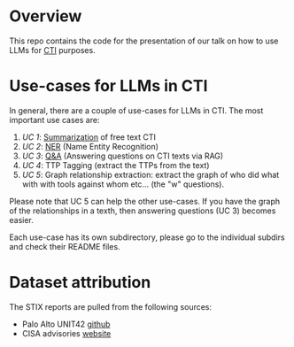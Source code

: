 # Overview

This repo contains the code for the presentation of our talk on how to use LLMs for [CTI](https://en.wikipedia.org/wiki/Cyber_threat_intelligence) purposes.

# Use-cases for LLMs in CTI

In general, there are a couple of use-cases for LLMs in CTI. 
The most important use cases are:

1) *UC 1*: [Summarization](summarization) of free text CTI 
2) *UC 2*: [NER](NER)  (Name Entity Recognition)
3) *UC 3*: [Q&A](QA)  (Answering questions on CTI texts via RAG)
4) *UC 4*: TTP Tagging (extract the TTPs from the text)
5) *UC 5*: Graph relationship extraction: extract the graph of who did what with with tools against whom etc... (the "w" questions). 


Please note that UC 5 can help the other use-cases. If you have the graph of the relationships in a texth, then answering questions (UC 3) becomes easier.

Each use-case has its own subdirectory, please go to the individual subdirs and check their README files.


# Dataset attribution

The STIX reports are pulled from the following sources:
* Palo Alto UNIT42 [github](https://github.com/pan-unit42)
* CISA advisories [website](https://www.cisa.gov/news-events/cybersecurity-advisories?)
